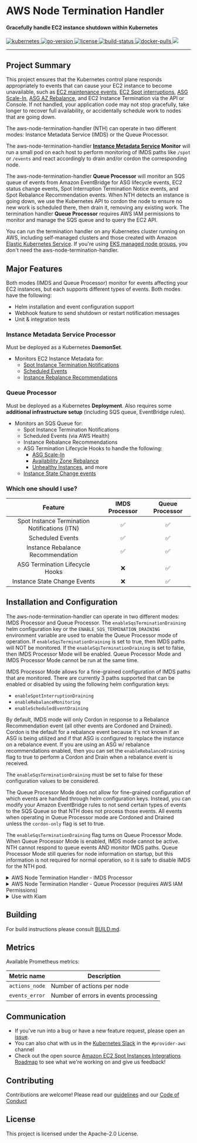 <h1>AWS Node Termination Handler</h1>

<h4>Gracefully handle EC2 instance shutdown within Kubernetes</h4>

<p>
  <a href="https://github.com/kubernetes/kubernetes/releases">
    <img src="https://img.shields.io/badge/Kubernetes-%3E%3D%201.18-brightgreen" alt="kubernetes">
  </a>
  <a href="https://golang.org/doc/go1.19">
    <img src="https://img.shields.io/github/go-mod/go-version/aws/aws-node-termination-handler?color=blueviolet" alt="go-version">
  </a>
  <a href="https://opensource.org/licenses/Apache-2.0">
    <img src="https://img.shields.io/badge/License-Apache%202.0-ff69b4.svg" alt="license">
  </a>
  <a href="https://codecov.io/gh/aws/aws-node-termination-handler">
    <img src="https://img.shields.io/codecov/c/github/aws/aws-node-termination-handler" alt="build-status">
  </a>
  <a href="https://gallery.ecr.aws/aws-ec2/aws-node-termination-handler">
    <img src="https://img.shields.io/docker/pulls/amazon/aws-node-termination-handler" alt="docker-pulls">
  </a>
    <a href="https://github.com/aws/aws-node-termination-handler/workflows">
    <img src="https://img.shields.io/github/workflow/status/aws/aws-node-termination-handler/Build%20and%20Test?label=Builds%20%26%20Tests">
  </a>
</p>

<div>
<hr>
</div>


## Project Summary

This project ensures that the Kubernetes control plane responds appropriately to events that can cause your EC2 instance to become unavailable, such as [EC2 maintenance events](https://docs.aws.amazon.com/AWSEC2/latest/UserGuide/monitoring-instances-status-check_sched.html), [EC2 Spot interruptions](https://docs.aws.amazon.com/AWSEC2/latest/UserGuide/spot-interruptions.html), [ASG Scale-In](https://docs.aws.amazon.com/autoscaling/ec2/userguide/AutoScalingGroupLifecycle.html#as-lifecycle-scale-in), [ASG AZ Rebalance](https://docs.aws.amazon.com/autoscaling/ec2/userguide/auto-scaling-benefits.html#AutoScalingBehavior.InstanceUsage), and EC2 Instance Termination via the API or Console.  If not handled, your application code may not stop gracefully, take longer to recover full availability, or accidentally schedule work to nodes that are going down.

The aws-node-termination-handler (NTH) can operate in two different modes: Instance Metadata Service (IMDS) or the Queue Processor.

The aws-node-termination-handler **[Instance Metadata Service](https://docs.aws.amazon.com/AWSEC2/latest/UserGuide/ec2-instance-metadata.html) Monitor** will run a small pod on each host to perform monitoring of IMDS paths like `/spot` or `/events` and react accordingly to drain and/or cordon the corresponding node.

The aws-node-termination-handler **Queue Processor** will monitor an SQS queue of events from Amazon EventBridge for ASG lifecycle events, EC2 status change events, Spot Interruption Termination Notice events, and Spot Rebalance Recommendation events. When NTH detects an instance is going down, we use the Kubernetes API to cordon the node to ensure no new work is scheduled there, then drain it, removing any existing work. The termination handler **Queue Processor** requires AWS IAM permissions to monitor and manage the SQS queue and to query the EC2 API.

You can run the termination handler on any Kubernetes cluster running on AWS, including self-managed clusters and those created with Amazon [Elastic Kubernetes Service](https://docs.aws.amazon.com/eks/latest/userguide/what-is-eks.html). If you're using [EKS managed node groups](https://docs.aws.amazon.com/eks/latest/userguide/managed-node-groups.html), you don't need the aws-node-termination-handler.

## Major Features

Both modes (IMDS and Queue Processor) monitor for events affecting your EC2 instances, but each supports different types of events. Both modes have the following:

- Helm installation and event configuration support
- Webhook feature to send shutdown or restart notification messages
- Unit & integration tests

### Instance Metadata Service Processor
Must be deployed as a Kubernetes **DaemonSet**.

- Monitors EC2 Instance Metadata for:
   - [Spot Instance Termination Notifications](https://docs.aws.amazon.com/AWSEC2/latest/UserGuide/spot-instance-termination-notices.html)
   - [Scheduled Events](https://docs.aws.amazon.com/AWSEC2/latest/UserGuide/monitoring-instances-status-check_sched.html)
   - [Instance Rebalance Recommendations](https://docs.aws.amazon.com/AWSEC2/latest/UserGuide/rebalance-recommendations.html)

### Queue Processor
Must be deployed as a Kubernetes **Deployment**. Also requires some **additional infrastructure setup** (including SQS queue, EventBridge rules).

- Monitors an SQS Queue for:
   - Spot Instance Termination Notifications
   - Scheduled Events (via AWS Health)
   - Instance Rebalance Recommendations
   - ASG Termination Lifecycle Hooks to handle the following:
     - [ASG Scale-In](https://docs.aws.amazon.com/autoscaling/ec2/userguide/lifecycle-hooks.html)
     - [Availability Zone Rebalance](https://docs.aws.amazon.com/autoscaling/ec2/userguide/ec2-auto-scaling-capacity-rebalancing.html)
     - [Unhealthy Instances](https://docs.aws.amazon.com/autoscaling/ec2/userguide/ec2-auto-scaling-health-checks.html), and more
   - [Instance State Change events](https://docs.aws.amazon.com/AWSEC2/latest/UserGuide/monitoring-instance-state-changes.html)

### Which one should I use?
|                    Feature                    | IMDS Processor | Queue Processor |
| :-------------------------------------------: | :------------: | :-------------: |
| Spot Instance Termination Notifications (ITN) |       ✅        |        ✅        |
|               Scheduled Events                |       ✅        |        ✅        |
|       Instance Rebalance Recommendation       |       ✅        |        ✅        |
|        ASG Termination Lifecycle Hooks        |       ❌        |        ✅        |
|         Instance State Change Events          |       ❌        |        ✅        |


## Installation and Configuration

The aws-node-termination-handler can operate in two different modes: IMDS Processor and Queue Processor. The `enableSqsTerminationDraining` helm configuration key or the `ENABLE_SQS_TERMINATION_DRAINING` environment variable are used to enable the Queue Processor mode of operation. If `enableSqsTerminationDraining` is set to true, then IMDS paths will NOT be monitored. If the `enableSqsTerminationDraining` is set to false, then IMDS Processor Mode will be enabled. Queue Processor Mode and IMDS Processor Mode cannot be run at the same time.

IMDS Processor Mode allows for a fine-grained configuration of IMDS paths that are monitored. There are currently 3 paths supported that can be enabled or disabled by using the following helm configuration keys:
 - `enableSpotInterruptionDraining`
 - `enableRebalanceMonitoring`
 - `enableScheduledEventDraining`

By default, IMDS mode will only Cordon in response to a Rebalance Recommendation event (all other events are Cordoned and Drained). Cordon is the default for a rebalance event because it's not known if an ASG is being utilized and if that ASG is configured to replace the instance on a rebalance event. If you are using an ASG w/ rebalance recommendations enabled, then you can set the `enableRebalanceDraining` flag to true to perform a Cordon and Drain when a rebalance event is received.

The `enableSqsTerminationDraining` must be set to false for these configuration values to be considered.

The Queue Processor Mode does not allow for fine-grained configuration of which events are handled through helm configuration keys. Instead, you can modify your Amazon EventBridge rules to not send certain types of events to the SQS Queue so that NTH does not process those events. All events when operating in Queue Processor mode are Cordoned and Drained unless the `cordon-only` flag is set to true.


The `enableSqsTerminationDraining` flag turns on Queue Processor Mode. When Queue Processor Mode is enabled, IMDS mode cannot be active. NTH cannot respond to queue events AND monitor IMDS paths. Queue Processor Mode still queries for node information on startup, but this information is not required for normal operation, so it is safe to disable IMDS for the NTH pod.

<details opened>
<summary>AWS Node Termination Handler - IMDS Processor</summary>
<br>

### Installation and Configuration

The termination handler DaemonSet installs into your cluster a [ServiceAccount](https://kubernetes.io/docs/tasks/configure-pod-container/configure-service-account/), [ClusterRole](https://kubernetes.io/docs/reference/access-authn-authz/rbac/), [ClusterRoleBinding](https://kubernetes.io/docs/reference/access-authn-authz/rbac/), and a [DaemonSet](https://kubernetes.io/docs/concepts/workloads/controllers/daemonset/). All four of these Kubernetes constructs are required for the termination handler to run properly.


#### Kubectl Apply

You can use kubectl to directly add all of the above resources with the default configuration into your cluster.

```
kubectl apply -f https://github.com/aws/aws-node-termination-handler/releases/download/v1.18.0/all-resources.yaml
```

For a full list of releases and associated artifacts see our [releases page](https://github.com/aws/aws-node-termination-handler/releases).

#### Helm

The easiest way to configure the various options of the termination handler is via [helm](https://helm.sh/).  The chart for this project is hosted in the [eks-charts](https://github.com/aws/eks-charts) repository.

To get started you need to add the eks-charts repo to helm

```
helm repo add eks https://aws.github.io/eks-charts
```

Once that is complete you can install the termination handler. We've provided some sample setup options below.

Zero Config:

```sh
helm upgrade --install aws-node-termination-handler \
  --namespace kube-system \
  eks/aws-node-termination-handler
```

Enabling Features:

```
helm upgrade --install aws-node-termination-handler \
  --namespace kube-system \
  --set enableSpotInterruptionDraining="true" \
  --set enableRebalanceMonitoring="true" \
  --set enableScheduledEventDraining="false" \
  eks/aws-node-termination-handler
```

The `enable*` configuration flags above enable or disable IMDS monitoring paths.

Running Only On Specific Nodes:

```
helm upgrade --install aws-node-termination-handler \
  --namespace kube-system \
  --set nodeSelector.lifecycle=spot \
  eks/aws-node-termination-handler
```

Webhook Configuration:

```
helm upgrade --install aws-node-termination-handler \
  --namespace kube-system \
  --set webhookURL=https://hooks.slack.com/services/YOUR/SLACK/URL \
  eks/aws-node-termination-handler
```

Alternatively, pass Webhook URL as a Secret:

```
WEBHOOKURL_LITERAL="webhookurl=https://hooks.slack.com/services/YOUR/SLACK/URL"

kubectl create secret -n kube-system generic webhooksecret --from-literal=$WEBHOOKURL_LITERAL
```
```
helm upgrade --install aws-node-termination-handler \
  --namespace kube-system \
  --set webhookURLSecretName=webhooksecret \
  eks/aws-node-termination-handler
```

For a full list of configuration options see our [Helm readme](https://github.com/aws/eks-charts/tree/master/stable/aws-node-termination-handler).

</details>


<details closed>
<summary>AWS Node Termination Handler - Queue Processor (requires AWS IAM Permissions)</summary>

<br>

### Infrastructure Setup

The termination handler requires some infrastructure prepared before deploying the application. In a multi-cluster environment, you will need to repeat the following steps for each cluster.

You'll need the following AWS infrastructure components:

1. Amazon Simple Queue Service (SQS) Queue
2. AutoScaling Group Termination Lifecycle Hook
3. Amazon EventBridge Rule
4. IAM Role for the aws-node-termination-handler Queue Processing Pods

#### 1. Create an SQS Queue:

Here is the AWS CLI command to create an SQS queue to hold termination events from ASG and EC2, although this should really be configured via your favorite infrastructure-as-code tool like CloudFormation (template [here](docs/cfn-template.yaml)) or Terraform:

```
## Queue Policy
$ QUEUE_POLICY=$(cat <<EOF
{
    "Version": "2012-10-17",
    "Id": "MyQueuePolicy",
    "Statement": [{
        "Effect": "Allow",
        "Principal": {
            "Service": ["events.amazonaws.com", "sqs.amazonaws.com"]
        },
        "Action": "sqs:SendMessage",
        "Resource": [
            "arn:aws:sqs:${AWS_REGION}:${ACCOUNT_ID}:${SQS_QUEUE_NAME}"
        ]
    }]
}
EOF
)

## make sure the queue policy is valid JSON
$ echo "$QUEUE_POLICY" | jq .

## Save queue attributes to a temp file
$ cat << EOF > /tmp/queue-attributes.json
{
  "MessageRetentionPeriod": "300",
  "Policy": "$(echo $QUEUE_POLICY | sed 's/\"/\\"/g' | tr -d -s '\n' " ")"
}
EOF

$ aws sqs create-queue --queue-name "${SQS_QUEUE_NAME}" --attributes file:///tmp/queue-attributes.json
```

If you are sending Lifecycle termination events from ASG directly to SQS, instead of through EventBridge, then you will also need to create an IAM service role to give Amazon EC2 Auto Scaling access to your SQS queue. Please follow [these linked instructions to create the IAM service role: link.](https://docs.aws.amazon.com/autoscaling/ec2/userguide/configuring-lifecycle-hook-notifications.html#sqs-notifications)
Note the ARNs for the SQS queue and the associated IAM role for Step 2.

There are some caveats when using [server side encryption with SQS](https://docs.aws.amazon.com/AWSSimpleQueueService/latest/SQSDeveloperGuide/sqs-server-side-encryption.html):
* using [SSE-KMS](https://docs.aws.amazon.com/AWSSimpleQueueService/latest/SQSDeveloperGuide/sqs-configure-sse-existing-queue.html) with a [customer managed key](https://docs.aws.amazon.com/kms/latest/developerguide/concepts.html#key-mgmt) requires [changing the KMS key policy](https://docs.aws.amazon.com/eventbridge/latest/userguide/eb-troubleshooting.html#eb-sqs-encrypted) to allow EventBridge to publish events to SQS.
* using [SSE-KMS](https://docs.aws.amazon.com/AWSSimpleQueueService/latest/SQSDeveloperGuide/sqs-configure-sse-existing-queue.html) with an [AWS managed key](https://docs.aws.amazon.com/kms/latest/developerguide/concepts.html#key-mgmt) is not supported as the KMS key policy can't be updated to allow EventBridge to publish events to SQS.
* using [SSE-SQS](https://docs.aws.amazon.com/AWSSimpleQueueService/latest/SQSDeveloperGuide/sqs-configure-sqs-sse-queue.html) doesn't require extra setup and works out of the box as SQS queues without encryption at rest.

#### 2. Create an ASG Termination Lifecycle Hook:

Here is the AWS CLI command to create a termination lifecycle hook on an existing ASG when using EventBridge, although this should really be configured via your favorite infrastructure-as-code tool like CloudFormation or Terraform:

```
$ aws autoscaling put-lifecycle-hook \
  --lifecycle-hook-name=my-k8s-term-hook \
  --auto-scaling-group-name=my-k8s-asg \
  --lifecycle-transition=autoscaling:EC2_INSTANCE_TERMINATING \
  --default-result=CONTINUE \
  --heartbeat-timeout=300
```

If you want to avoid using EventBridge and instead send ASG Lifecycle events directly to SQS, instead use the following command, using the ARNs from Step 1:

```
$ aws autoscaling put-lifecycle-hook \
  --lifecycle-hook-name=my-k8s-term-hook \
  --auto-scaling-group-name=my-k8s-asg \
  --lifecycle-transition=autoscaling:EC2_INSTANCE_TERMINATING \
  --default-result=CONTINUE \
  --heartbeat-timeout=300 \
  --notification-target-arn <your test queue ARN here> \
  --role-arn <your SQS access role ARN here>
```

#### 3. Tag the Instances:

By default the aws-node-termination-handler will only manage terminations for instances tagged with `key=aws-node-termination-handler/managed`.
The value of the key does not matter.

To tag ASGs and propagate the tags to your instances (recommended):
```
$ aws autoscaling create-or-update-tags \
  --tags ResourceId=my-auto-scaling-group,ResourceType=auto-scaling-group,Key=aws-node-termination-handler/managed,Value=,PropagateAtLaunch=true
```

To tag an individual EC2 instance:
```
aws ec2 create-tags \
    --resources i-1234567890abcdef0 \
    --tags 'Key="aws-node-termination-handler/managed",Value='
```

Tagging your EC2 instances in this way is helpful if you only want aws-node-termination-handler to manage the lifecycle of instances in certain ASGs. For example, if your account also has other ASGs that do not contain Kubernetes nodes, this tagging mechanism will ensure that NTH does not manage the lifecycle of any instances in those non-Kubernetes ASGs.

However, if the only ASGs in your account are for your Kubernetes cluster, then you can turn off the tag check by setting the flag `--check-tag-before-draining=false` or environment variable `CHECK_TAG_BEFORE_DRAINING=false`.

You can also control what resources NTH manages by adding the resource ARNs to your Amazon EventBridge rules.

Take a look at the docs on how to [create rules that only manage certain ASGs](https://docs.aws.amazon.com/autoscaling/ec2/userguide/cloud-watch-events.html), and read about all the [supported ASG events](https://docs.aws.amazon.com/autoscaling/ec2/userguide/ec2-auto-scaling-event-reference.html).

#### 4. Create Amazon EventBridge Rules

You may skip this step if sending events from ASG to SQS directly.

Here are AWS CLI commands to create Amazon EventBridge rules so that ASG termination events, Spot Interruptions, Instance state changes, Rebalance Recommendations, and AWS Health Scheduled Changes are sent to the SQS queue created in the previous step. This should really be configured via your favorite infrastructure-as-code tool like CloudFormation (template [here](docs/cfn-template.yaml)) or Terraform:

```
$ aws events put-rule \
  --name MyK8sASGTermRule \
  --event-pattern "{\"source\":[\"aws.autoscaling\"],\"detail-type\":[\"EC2 Instance-terminate Lifecycle Action\"]}"

$ aws events put-targets --rule MyK8sASGTermRule \
  --targets "Id"="1","Arn"="arn:aws:sqs:us-east-1:123456789012:MyK8sTermQueue"

$ aws events put-rule \
  --name MyK8sSpotTermRule \
  --event-pattern "{\"source\": [\"aws.ec2\"],\"detail-type\": [\"EC2 Spot Instance Interruption Warning\"]}"

$ aws events put-targets --rule MyK8sSpotTermRule \
  --targets "Id"="1","Arn"="arn:aws:sqs:us-east-1:123456789012:MyK8sTermQueue"

$ aws events put-rule \
  --name MyK8sRebalanceRule \
  --event-pattern "{\"source\": [\"aws.ec2\"],\"detail-type\": [\"EC2 Instance Rebalance Recommendation\"]}"

$ aws events put-targets --rule MyK8sRebalanceRule \
  --targets "Id"="1","Arn"="arn:aws:sqs:us-east-1:123456789012:MyK8sTermQueue"

$ aws events put-rule \
  --name MyK8sInstanceStateChangeRule \
  --event-pattern "{\"source\": [\"aws.ec2\"],\"detail-type\": [\"EC2 Instance State-change Notification\"]}"

$ aws events put-targets --rule MyK8sInstanceStateChangeRule \
  --targets "Id"="1","Arn"="arn:aws:sqs:us-east-1:123456789012:MyK8sTermQueue"

$ aws events put-rule \
  --name MyK8sScheduledChangeRule \
  --event-pattern "{\"source\": [\"aws.health\"],\"detail-type\": [\"AWS Health Event\"],\"detail\": {\"service\": [\"EC2\"],\"eventTypeCategory\": [\"scheduledChange\"]}}"

$ aws events put-targets --rule MyK8sScheduledChangeRule \
  --targets "Id"="1","Arn"="arn:aws:sqs:us-east-1:123456789012:MyK8sTermQueue"
```

#### 5. Create an IAM Role for the Pods

There are many different ways to allow the aws-node-termination-handler pods to assume a role:

1. [Amazon EKS IAM Roles for Service Accounts](https://docs.aws.amazon.com/eks/latest/userguide/iam-roles-for-service-accounts.html)
2. [IAM Instance Profiles for EC2](https://docs.aws.amazon.com/IAM/latest/UserGuide/id_roles_use_switch-role-ec2_instance-profiles.html)
3. [Kiam](https://github.com/uswitch/kiam)
4. [kube2iam](https://github.com/jtblin/kube2iam)

IAM Policy for aws-node-termination-handler Deployment:

```
{
    "Version": "2012-10-17",
    "Statement": [
        {
            "Effect": "Allow",
            "Action": [
                "autoscaling:CompleteLifecycleAction",
                "autoscaling:DescribeAutoScalingInstances",
                "autoscaling:DescribeTags",
                "ec2:DescribeInstances",
                "sqs:DeleteMessage",
                "sqs:ReceiveMessage"
            ],
            "Resource": "*"
        }
    ]
}
```

### Installation

#### Helm

The easiest and most commonly used method to configure the termination handler is via [helm](https://helm.sh/).  The chart for this project is hosted in the [eks-charts](https://github.com/aws/eks-charts) repository.

To get started you need to add the eks-charts repo to helm

```
helm repo add eks https://aws.github.io/eks-charts
```

Once that is complete you can install the termination handler. We've provided some sample setup options below.

Minimal Config:

```sh
helm upgrade --install aws-node-termination-handler \
  --namespace kube-system \
  --set enableSqsTerminationDraining=true \
  --set queueURL=https://sqs.us-east-1.amazonaws.com/0123456789/my-term-queue \
  eks/aws-node-termination-handler
```

Webhook Configuration:

```
helm upgrade --install aws-node-termination-handler \
  --namespace kube-system \
  --set enableSqsTerminationDraining=true \
  --set queueURL=https://sqs.us-east-1.amazonaws.com/0123456789/my-term-queue \
  --set webhookURL=https://hooks.slack.com/services/YOUR/SLACK/URL \
  eks/aws-node-termination-handler
```

Alternatively, pass Webhook URL as a Secret:

```
WEBHOOKURL_LITERAL="webhookurl=https://hooks.slack.com/services/YOUR/SLACK/URL"

kubectl create secret -n kube-system generic webhooksecret --from-literal=$WEBHOOKURL_LITERAL
```
```
helm upgrade --install aws-node-termination-handler \
  --namespace kube-system \
  --set enableSqsTerminationDraining=true \
  --set queueURL=https://sqs.us-east-1.amazonaws.com/0123456789/my-term-queue \
  --set webhookURLSecretName=webhooksecret \
  eks/aws-node-termination-handler
```

For a full list of configuration options see our [Helm readme](https://github.com/aws/eks-charts/tree/master/stable/aws-node-termination-handler).

#### Kubectl Apply

Queue Processor needs an **SQS queue URL** to function; therefore, manifest changes are **REQUIRED** before using kubectl to directly add all of the above resources into your cluster.

Minimal Config:

```
curl -L https://github.com/aws/aws-node-termination-handler/releases/download/v1.18.0/all-resources-queue-processor.yaml -o all-resources-queue-processor.yaml
<open all-resources-queue-processor.yaml and update QUEUE_URL value>
kubectl apply -f ./all-resources-queue-processor.yaml
```

For a full list of releases and associated artifacts see our [releases page](https://github.com/aws/aws-node-termination-handler/releases).

</details>


<details close>
<summary>Use with Kiam</summary>
<br>

## Use with Kiam

If you are using IMDS mode which defaults to `hostNetworking: true`, or if you are using queue-processor mode, then this section does not apply. The configuration below only needs to be used if you are explicitly changing NTH IMDS mode to `hostNetworking: false` .

To use the termination handler alongside [Kiam](https://github.com/uswitch/kiam) requires some extra configuration on Kiam's end.
By default Kiam will block all access to the metadata address, so you need to make sure it passes through the requests the termination handler relies on.

To add a whitelist configuration, use the following fields in the Kiam Helm chart values:

```
agent.whiteListRouteRegexp: '^\/latest\/meta-data\/(spot\/instance-action|events\/maintenance\/scheduled|instance-(id|type)|public-(hostname|ipv4)|local-(hostname|ipv4)|placement\/availability-zone)|\/latest\/dynamic\/instance-identity\/document$'
```
Or just pass it as an argument to the kiam agents:

```
kiam agent --whitelist-route-regexp='^\/latest\/meta-data\/(spot\/instance-action|events\/maintenance\/scheduled|instance-(id|type)|public-(hostname|ipv4)|local-(hostname|ipv4)|placement\/availability-zone)|\/latest\/dynamic\/instance-identity\/document$'
```

## Metadata endpoints
The termination handler relies on the following metadata endpoints to function properly:

```
/latest/dynamic/instance-identity/document
/latest/meta-data/spot/instance-action
/latest/meta-data/events/recommendations/rebalance
/latest/meta-data/events/maintenance/scheduled
/latest/meta-data/instance-id
/latest/meta-data/instance-life-cycle
/latest/meta-data/instance-type
/latest/meta-data/public-hostname
/latest/meta-data/public-ipv4
/latest/meta-data/local-hostname
/latest/meta-data/local-ipv4
/latest/meta-data/placement/availability-zone
```

</details>

## Building
For build instructions please consult [BUILD.md](./BUILD.md).

## Metrics
Available Prometheus metrics:

| Metric name    | Description                           |
| -------------- | ------------------------------------- |
| `actions_node` | Number of actions per node            |
| `events_error` | Number of errors in events processing |


## Communication
* If you've run into a bug or have a new feature request, please open an [issue](https://github.com/aws/aws-node-termination-handler/issues/new).
* You can also chat with us in the [Kubernetes Slack](https://kubernetes.slack.com) in the `#provider-aws` channel
* Check out the open source [Amazon EC2 Spot Instances Integrations Roadmap](https://github.com/aws/ec2-spot-instances-integrations-roadmap) to see what we're working on and give us feedback!

##  Contributing
Contributions are welcome! Please read our [guidelines](https://github.com/aws/aws-node-termination-handler/blob/main/CONTRIBUTING.md) and our [Code of Conduct](https://github.com/aws/aws-node-termination-handler/blob/main/CODE_OF_CONDUCT.md)

## License
This project is licensed under the Apache-2.0 License.

